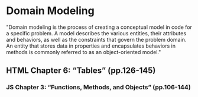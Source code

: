 # Domain Modeling
"Domain modeling is the process of creating a conceptual model in code for a specific problem. A model describes the various entities, their attributes and behaviors, as well as the constraints that govern the problem domain. An entity that stores data in properties and encapsulates behaviors in methods is commonly referred to as an object-oriented model."

## HTML Chapter 6: “Tables” (pp.126-145)

### JS Chapter 3: “Functions, Methods, and Objects” (pp.106-144)


